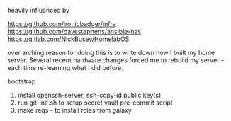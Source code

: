 
heavily influanced by

https://github.com/ironicbadger/infra
https://github.com/davestephens/ansible-nas
https://gitlab.com/NickBusey/HomelabOS

over arching reason for doing this is to write down how I built my home server.  Several
recent hardware changes forced me to rebuild my server - each time re-learning what I 
did before.

bootstrap
1) install openssh-server, ssh-copy-id public key(s)
2) run git-init.sh to setup secret vault pre-commit script
3) make reqs - to install roles from galaxy
